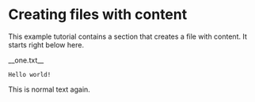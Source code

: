# Creating files with content

This example tutorial contains a section that creates a file with content.
It starts right below here.

<a class="tutorialRunner_createFileWithContent">
__one.txt__

```
Hello world!
```
</a>

This is normal text again.
